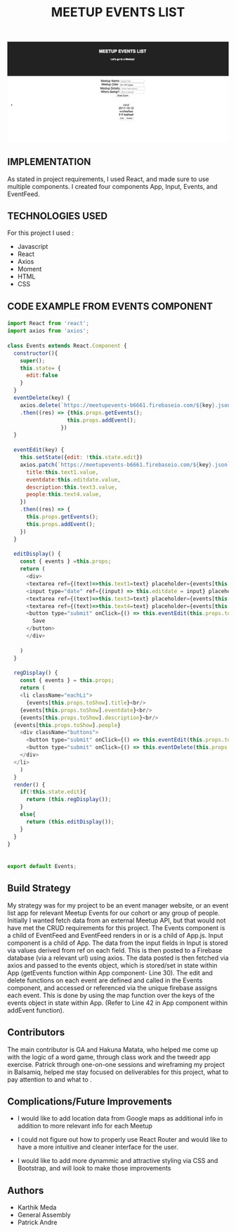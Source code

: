 
# <center> MEETUP EVENTS LIST </center>
<br>

![Screen Shot of the website/app](src/MeetupEvents.png)


## IMPLEMENTATION
As stated in project requirements, I used React, and made sure to use multiple components. I created four components App, Input, Events, and EventFeed.


## TECHNOLOGIES USED

For this project I used :
- Javascript
- React
- Axios
- Moment
- HTML
- CSS



## CODE EXAMPLE FROM EVENTS COMPONENT

```javascript
import React from 'react';
import axios from 'axios';

class Events extends React.Component {
  constructor(){
    super();
    this.state= {
      edit:false
    }
  }
  eventDelete(key) {
    axios.delete(`https://meetupevents-b6661.firebaseio.com/${key}.json`)
    .then((res) => {this.props.getEvents();
                   this.props.addEvent();
                 })
  }

  eventEdit(key) {
    this.setState({edit: !this.state.edit})
    axios.patch(`https://meetupevents-b6661.firebaseio.com/${key}.json`, {
      title:this.text1.value,
      eventdate:this.editdate.value,
      description:this.text3.value,
      people:this.text4.value,
    })
    .then((res) => {
      this.props.getEvents();
      this.props.addEvent();
    })
  }

  editDisplay() {
    const { events } =this.props;
    return (
      <div>
      <textarea ref={(text)=>this.text1=text} placeholder={events[this.props.toShow].title} className="edit-field" />
      <input type="date" ref={(input) => this.editdate = input} placeholder="Event Date" className="event-input" />
      <textarea ref={(text)=>this.text3=text} placeholder={events[this.props.toShow].description} className="edit-field" />
      <textarea ref={(text)=>this.text4=text} placeholder={events[this.props.toShow].people} className="edit-field" />
      <button type="submit" onClick={() => this.eventEdit(this.props.toShow)} className="clean">
        Save
      </button>
      </div>

    )
  }

  regDisplay() {
    const { events } = this.props;
    return (
    <li className="eachLi">
      {events[this.props.toShow].title}<br/>
    {events[this.props.toShow].eventdate}<br/>
    {events[this.props.toShow].description}<br/>
  {events[this.props.toShow].people}
    <div className="buttons">
      <button type="submit" onClick={() => this.eventEdit(this.props.toShow)} className="clean">Edit</button>
      <button type="submit" onClick={() => this.eventDelete(this.props.toShow)} className="clean">Delete</button>
    </div>
  </li>
    )
  }
  render() {
    if(!this.state.edit){
      return (this.regDisplay());
    }
    else{
      return (this.editDisplay());
    }
  }
}


export default Events;


```

## Build Strategy

My strategy was for my project to be an event manager website, or an event list app for relevant Meetup Events for our cohort or any group of people. Initially I wanted fetch data from an external Meetup API, but that would not have met the CRUD requirements for this project. The Events component is a child of EventFeed and EventFeed renders in or is a child of App.js. Input component is a child of App. The data from the input fields in Input is stored via values derived from ref on each field. This is then posted to a Firebase database (via a relevant url) using axios. The data posted is then fetched via axios and passed to the events object, which is stored/set in state within App (getEvents function within App component- Line 30). The edit and delete functions on each event are defined and called in the Events component, and accessed or referenced via the unique firebase assigns each event. This is done by using the map function over the keys of the events object in state within App. (Refer to Line 42 in App component within addEvent function).



## Contributors
The main contributor is GA and Hakuna Matata, who helped me come up with the logic of a word game, through class work and the tweedr app exercise. Patrick through one-on-one sessions and wireframing my project in Balsamiq, helped me stay focused on deliverables for this project, what to pay attention to and what to .

## Complications/Future Improvements

- I would like to add location data from Google maps as additional info in addition to more relevant info for each Meetup

- I could not figure out how to properly use React Router and would like to have a more intuitive and cleaner interface for the user.

- I would like to add more dynammic and attractive styling via CSS and Bootstrap, and will look to make those improvements


## Authors

- Karthik Meda
- General Assembly
- Patrick Andre
